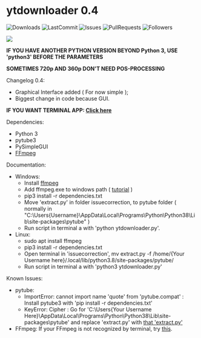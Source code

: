 # ytdownloader 0.4

![Downloads](https://img.shields.io/github/downloads/f4ll-py/fbdownloader/total)
![LastCommit](https://img.shields.io/github/last-commit/f4ll-py/fbdownloader)
![Issues](https://img.shields.io/github/issues/f4ll-py/fbdownloader)
![PullRequests](https://img.shields.io/github/issues-pr/f4ll-py/fbdownloader)
![Followers](https://img.shields.io/github/followers/f4ll-py?label=Follow)

<img src="https://i.imgur.com/PFr5ejx.gif">

**IF YOU HAVE ANOTHER PYTHON VERSION BEYOND Python 3, USE 'python3' BEFORE THE PARAMETERS**

**SOMETIMES 720p AND 360p DON'T NEED POS-PROCESSING**

Changelog 0.4:
- Graphical Interface added ( For now simple );
- Biggest change in code because GUI.

**IF YOU WANT TERMINAL APP: <a href="https://github.com/f4ll-py/ytdownloader/tree/4d2b4565ad9fca2868849c1966033fcd0d925f4d">Click here</a>**

Dependencies:
- Python 3
- pytube3
- PySimpleGUI
- <a href="https://ffmpeg.zeranoe.com/builds/">FFmpeg</a>

Documentation:

  - Windows:
    - Install <a href="https://ffmpeg.zeranoe.com/builds/">ffmpeg</a>
    - Add ffmpeg.exe to windows path ( <a href="http://blog.gregzaal.com/how-to-install-ffmpeg-on-windows/#:~:text=If%20you%20try%20that%20right,and%20it%27ll%20understand%20us.">tutorial</a> )
    - pip3 install -r dependencies.txt
    - Move 'extract.py' in folder issuecorrection, to pytube folder ( normally in "C:\Users\{Username}\AppData\Local\Programs\Python\Python38\Lib\site-packages\pytube" )
    - Run script in terminal a with 'python ytdownloader.py'.
  - Linux:
    - sudo apt install ffmpeg
    - pip3 install -r dependencies.txt
    - Open terminal in 'issuecorrection', mv extract.py -f /home/{Your Username here}/.local/lib/python3.8/site-packages/pytube/
    - Run script in terminal a with 'python3 ytdownloader.py'

Known Issues:
- pytube:
  - ImportError: cannot import name 'quote' from 'pytube.compat' : Install pytube3 with 'pip install -r dependencies.txt'
  - KeyError: Cipher : Go for 'C:\Users\{Your Username Here}\AppData\Local\Programs\Python\Python38\Lib\site-packages\pytube' and replace 'extract.py' with <a href="https://github.com/f4ll-py/videodownloader/tree/master/issuecorrection">that 'extract.py'</a>
- FFmpeg: If your FFmpeg is not recognized by terminal, try <a href="http://blog.gregzaal.com/how-to-install-ffmpeg-on-windows/#:~:text=If%20you%20try%20that%20right,and%20it%27ll%20understand%20us.">this</a>.
